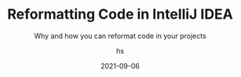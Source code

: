 ---
date: 2021-09-06
title: Reformatting Code in IntelliJ IDEA
technologies: [java]
topics: [settings, tricks]
author: hs
subtitle: Why and how you can reformat code in your projects
thumbnail: ./thumbnail.png
videoBottom: true
tutorialItems:
  - /tutorials/reformatting-code/introduction/
  - /tutorials/reformatting-code/reformatting-a-selection-or-class/
  - /tutorials/reformatting-code/reformatting-only-code-youve-changed/
  - /tutorials/reformatting-code/reformatting-with-alt-enter/
  - /tutorials/reformatting-code/reformatting-code-settings/
  - /tutorials/reformatting-code/reformatting-before-commit/
  - /tutorials/reformatting-code/reformatting-a-directory/
  - /tutorials/reformatting-code/working-with-editor-configs/
  - /tutorials/reformatting-code/reformatting-example/
  - /tutorials/reformatting-code/summary/

---